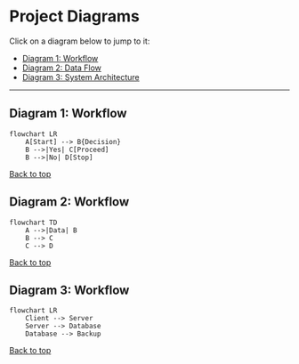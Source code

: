 # Project Diagrams

Click on a diagram below to jump to it:

- [Diagram 1: Workflow](#diagram-1-workflow)
- [Diagram 2: Data Flow](#diagram-2-data-flow)
- [Diagram 3: System Architecture](#diagram-3-system-architecture)

---

## Diagram 1: Workflow

```mermaid
flowchart LR
    A[Start] --> B{Decision}
    B -->|Yes| C[Proceed]
    B -->|No| D[Stop]

```
[Back to top](#project-diagrams)

## Diagram 2: Workflow

```
flowchart TD
    A -->|Data| B
    B --> C
    C --> D

```
[Back to top](#project-diagrams)

## Diagram 3: Workflow

```
flowchart LR
    Client --> Server
    Server --> Database
    Database --> Backup

```
[Back to top](#project-diagrams)
